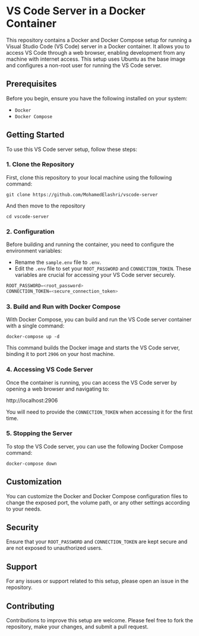 # VS Code Server in a Docker Container

This repository contains a Docker and Docker Compose setup for running a Visual Studio Code (VS Code) server in a Docker container. It allows you to access VS Code through a web browser, enabling development from any machine with internet access. This setup uses Ubuntu as the base image and configures a non-root user for running the VS Code server.

## Prerequisites

Before you begin, ensure you have the following installed on your system:
- `Docker`
- `Docker Compose`

## Getting Started

To use this VS Code server setup, follow these steps:

### 1. Clone the Repository

First, clone this repository to your local machine using the following command:

```ssh
git clone https://github.com/MohamedElashri/vscode-server
```
And then move to the repository 

```ssh
cd vscode-server
```

### 2. Configuration

Before building and running the container, you need to configure the environment variables:

- Rename the `sample.env` file to `.env`.
- Edit the `.env` file to set your `ROOT_PASSWORD` and `CONNECTION_TOKEN`. These variables are crucial for accessing your VS Code server securely.

```python 
ROOT_PASSWORD=<root_password>
CONNECTION_TOKEN=<secure_connection_token>
```

### 3. Build and Run with Docker Compose

With Docker Compose, you can build and run the VS Code server container with a single command:

```ssh
docker-compose up -d
```


This command builds the Docker image and starts the VS Code server, binding it to port `2906` on your host machine.

### 4. Accessing VS Code Server

Once the container is running, you can access the VS Code server by opening a web browser and navigating to:


http://localhost:2906


You will need to provide the `CONNECTION_TOKEN` when accessing it for the first time.

### 5. Stopping the Server

To stop the VS Code server, you can use the following Docker Compose command:

```ssh 
docker-compose down
```


## Customization

You can customize the Docker and Docker Compose configuration files to change the exposed port, the volume path, or any other settings according to your needs.

## Security

Ensure that your `ROOT_PASSWORD` and `CONNECTION_TOKEN` are kept secure and are not exposed to unauthorized users.

## Support

For any issues or support related to this setup, please open an issue in the repository.

## Contributing

Contributions to improve this setup are welcome. Please feel free to fork the repository, make your changes, and submit a pull request.


